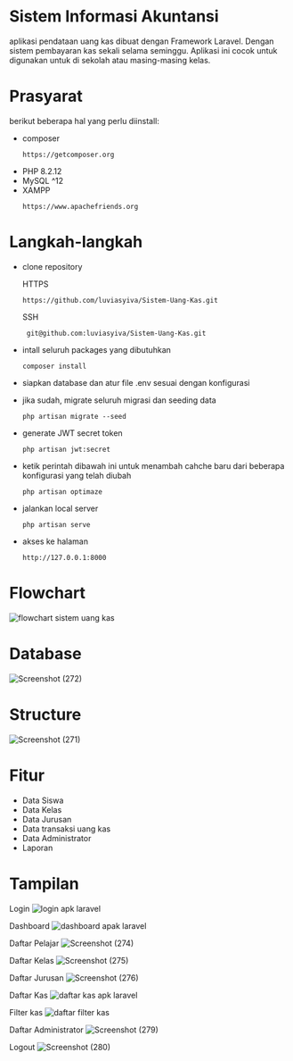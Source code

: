 # Sistem Informasi Akuntansi
aplikasi pendataan uang kas dibuat dengan Framework Laravel. Dengan sistem pembayaran kas sekali selama seminggu. Aplikasi ini cocok untuk digunakan untuk di sekolah atau masing-masing kelas.

# Prasyarat
berikut beberapa hal yang perlu diinstall:
- composer
  ```
  https://getcomposer.org
  ```
- PHP 8.2.12
- MySQL ^12
- XAMPP
  ```
  https://www.apachefriends.org
  ```

# Langkah-langkah
- clone repository
  
  HTTPS
  ```
  https://github.com/luviasyiva/Sistem-Uang-Kas.git
  ```
   
  SSH
  ```
   git@github.com:luviasyiva/Sistem-Uang-Kas.git
  ```

- intall seluruh packages yang dibutuhkan
  ```
  composer install
  ```
- siapkan database dan atur file .env sesuai dengan konfigurasi
- jika sudah, migrate seluruh migrasi dan seeding data
  ```
  php artisan migrate --seed
  ```
- generate JWT secret token
  ```
  php artisan jwt:secret
  ```
- ketik perintah dibawah ini untuk menambah cahche baru dari beberapa konfigurasi yang telah diubah
  ```
  php artisan optimaze
  ```
- jalankan local server
  ```
  php artisan serve
  ```
- akses ke halaman
  ```
  http://127.0.0.1:8000
  ```
  

# Flowchart
![flowchart sistem uang kas](https://github.com/luviasyiva/sistem-uang-kas/assets/152132256/f9150f83-6a45-4efe-bb75-f0f22ffff3ed)

# Database
![Screenshot (272)](https://github.com/luviasyiva/sistem-uang-kas/assets/152132256/6cb1ef30-e8ab-4726-9f32-755f172108f4)

# Structure
![Screenshot (271)](https://github.com/luviasyiva/sistem-uang-kas/assets/152132256/a0f36344-9cc5-4407-8a33-c5f47345b9d3)

# Fitur 
- Data Siswa
- Data Kelas
- Data Jurusan
- Data transaksi uang kas
- Data Administrator
- Laporan

 # Tampilan 
 Login
 ![login apk laravel](https://github.com/luviasyiva/Sistem-Uang-Kas/assets/152132256/66c99ebb-abee-4c32-b655-5d374de57903)

 Dashboard
 ![dashboard apak laravel](https://github.com/luviasyiva/Sistem-Uang-Kas/assets/152132256/e3460347-0072-4a1f-9ceb-ab9dbbbedb31)

 Daftar Pelajar
 ![Screenshot (274)](https://github.com/luviasyiva/Sistem-Uang-Kas/assets/152132256/83991ad3-48a2-4802-801e-6dfd38244104)

Daftar Kelas
![Screenshot (275)](https://github.com/luviasyiva/Sistem-Uang-Kas/assets/152132256/49660f1d-a08a-4490-941c-f900a3435fac)

 Daftar Jurusan 
 ![Screenshot (276)](https://github.com/luviasyiva/Sistem-Uang-Kas/assets/152132256/68f03787-cb94-4c8e-af1d-024d11ffb8bf)

 Daftar Kas
 ![daftar kas apk laravel](https://github.com/luviasyiva/Sistem-Uang-Kas/assets/152132256/33ca66ba-210b-4b2e-9889-d9c624dc90f9)
 
Filter kas
![daftar filter kas](https://github.com/luviasyiva/Sistem-Uang-Kas/assets/152132256/b724b659-96ad-4911-85d4-07f6cc0900c2)

Daftar Administrator
![Screenshot (279)](https://github.com/luviasyiva/Sistem-Uang-Kas/assets/152132256/ff50921c-1d5b-4eec-a8bd-8bcc36598c3f)

Logout 
![Screenshot (280)](https://github.com/luviasyiva/Sistem-Uang-Kas/assets/152132256/deb75714-54d3-4bb0-ba75-3f9dc6860204)

